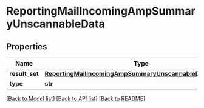 # ReportingMailIncomingAmpSummaryUnscannableData

## Properties
Name | Type | Description | Notes
------------ | ------------- | ------------- | -------------
**result_set** | [**ReportingMailIncomingAmpSummaryUnscannableDataResultSet**](ReportingMailIncomingAmpSummaryUnscannableDataResultSet.md) |  | [optional] 
**type** | **str** |  | [optional] 

[[Back to Model list]](../README.md#documentation-for-models) [[Back to API list]](../README.md#documentation-for-api-endpoints) [[Back to README]](../README.md)

